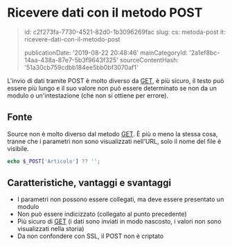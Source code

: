 Ricevere dati con il metodo POST
================================

> id: c2f273fa-7730-4521-82d0-1b3096269fac
> slug:
> 	cs: metoda-post
> 	it: ricevere-dati-con-il-metodo-post
> 
> publicationDate: '2019-08-22 20:48:46'
> mainCategoryId: '2a1ef8bc-14aa-438a-87e7-5b3f9643f325'
> sourceContentHash: '51a30cb759cdbb184ee5bb0bf3070af1'

L'invio di dati tramite POST è molto diverso da <a href="/metodo-get">GET</a>, è più sicuro, il testo può essere più lungo e il suo valore non può essere determinato se non da un modulo o un'intestazione (che non si ottiene per errore).

Fonte
--------------------------

Source non è molto diverso dal metodo <a href="/method-get">GET</a>. È più o meno la stessa cosa, tranne che i parametri non sono visualizzati nell'URL, solo il nome del file è visibile.

```php
echo $_POST['Articolo'] ?? '';
```

Caratteristiche, vantaggi e svantaggi
--------------------------

- I parametri non possono essere collegati, ma deve essere presentato un modulo
- Non può essere indicizzato (collegato al punto precedente)
- Più sicuro di <a href="/metodo-get">GET</a> (i dati sono inviati in modo nascosto, i valori non sono visualizzati nella storia)
- Da non confondere con SSL, il POST non è criptato
